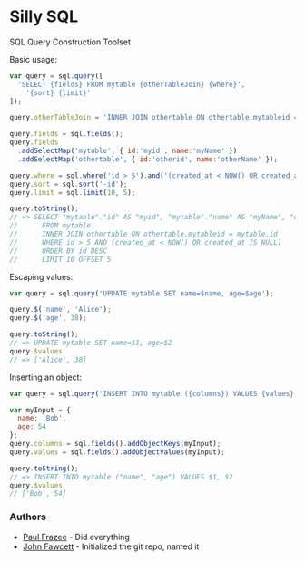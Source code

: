 # Silly SQL

SQL Query Construction Toolset

Basic usage:

```javascript
var query = sql.query([
  'SELECT {fields} FROM mytable {otherTableJoin} {where}',
    '{sort} {limit}'
]);

query.otherTableJoin = 'INNER JOIN othertable ON othertable.mytableid = mytable.id';

query.fields = sql.fields();
query.fields
  .addSelectMap('mytable', { id:'myid', name:'myName' })
  .addSelectMap('othertable', { id:'otherid', name:'otherName' });

query.where = sql.where('id > 5').and('(created_at < NOW() OR created_at IS NULL)');
query.sort = sql.sort('-id');
query.limit = sql.limit(10, 5);

query.toString();
// => SELECT "mytable"."id" AS "myid", "mytable"."name" AS "myName", "othertable"."id" AS "otherId", "othertable"."name" AS "othername"
//      FROM mytable
//      INNER JOIN othertable ON othertable.mytableid = mytable.id
//      WHERE id > 5 AND (created_at < NOW() OR created_at IS NULL)
//      ORDER BY id DESC
//      LIMIT 10 OFFSET 5
```

Escaping values:

```javascript
var query = sql.query('UPDATE mytable SET name=$name, age=$age');

query.$('name', 'Alice');
query.$('age', 38);

query.toString();
// => UPDATE mytable SET name=$1, age=$2
query.$values
// => ['Alice', 38]
```

Inserting an object:

```javascript
var query = sql.query('INSERT INTO mytable ({columns}) VALUES {values}');

var myInput = {
  name: 'Bob',
  age: 54
};
query.columns = sql.fields().addObjectKeys(myInput);
query.values = sql.fields().addObjectValues(myInput);

query.toString();
// => INSERT INTO mytable ("name", "age") VALUES $1, $2
query.$values
// ['Bob', 54]
```

### Authors

* [Paul Frazee](https://github.com/pfraze) - Did everything
* [John Fawcett](https://github.com/jrf0110) - Initialized the git repo, named it